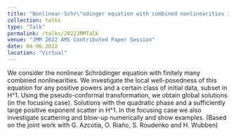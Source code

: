 ```yaml
---
title: "Nonlinear Schr\"odinger equation with combined nonlinearities in 1D"
collection: talks
type: "Talk"
permalink: /talks/2022JMMTalk
venue: "JMM 2022 AMS Contributed Paper Session"
date: 04-06-2022
location: "Virtual"
---
```


We consider the nonlinear Schrödinger equation with finitely many combined nonlinearities. We investigate the local well-posedness of this equation for any positive powers and a certain class of initial data, subset in H^1. Using the pseudo-conformal transformation, we obtain global solutions (in the focusing case). Solutions with the quadratic phase and a sufficiently large positive exponent scatter in H^1. In the focusing case we also investigate scattering and blow-up numerically and show examples. (Based on the joint work with G. Azcotia, O. Riaño, S. Roudenko and H. Wubben)
